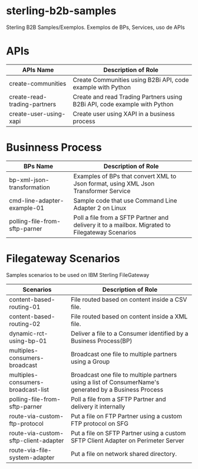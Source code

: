 # sterling-b2b-samples
Sterling B2B Samples/Exemplos. Exemplos de BPs, Services, uso de APIs


# APIs

| APIs Name                       |            Description of Role                                          |
|---------------------------------|-------------------------------------------------------------------------|
| create-communities              | Create Communities using B2Bi API, code example with Python             |
| create-read-trading-partners    | Create and read Trading Partners using B2Bi API, code example with Python |
| create-user-using-xapi          | Create user using XAPI in a business process |

# Businness Process

| BPs Name                        |            Description of Role                                          |
|---------------------------------|-------------------------------------------------------------------------|
| bp-xml-json-transformation      | Examples of BPs that convert XML to Json format, using XML Json Transformer Service |
| cmd-line-adapter-example-01     | Sample code that use Command Line Adapter 2 on Linux |
| polling-file-from-sftp-parner   | Poll a file from a SFTP Partner and delivery it to a mailbox. Migrated to Filegateway Scenarios  |

# Filegateway Scenarios

Samples scenarios to be used on IBM Sterling FileGateway

| Scenarios                           |            Description of Role                                          |
|-------------------------------------|-------------------------------------------------------------------------|
| content-based-routing-01            | File routed based on content inside a CSV file. |
| content-based-routing-02            | File routed based on content inside a XML file. |
| dynamic-rct-using-bp-01             | Deliver a file to a Consumer identified by a Business Process(BP)|
| multiples-consumers-broadcast       | Broadcast one file to multiple partners using a Group|
| multiples-consumers-broadcast-list  | Broadcast one file to multiple partners using a list of ConsumerName's generated by a Business Process|
| polling-file-from-sftp-parner       | Poll a file from a SFTP Partner and delivery it internally  |
| route-via-custom-ftp-protocol       | Put a file on FTP Partner using a custom FTP protocol on SFG |
| route-via-custom-sftp-client-adapter| Put a file on SFTP Partner using a custom SFTP Client Adapter on Perimeter Server|
| route-via-file-system-adapter       | Put a file on network shared directory.|

